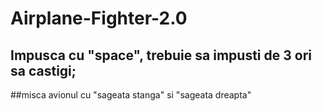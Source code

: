 # Airplane-Fighter-2.0
## Impusca cu "space", trebuie sa impusti de 3 ori sa castigi;
##misca avionul cu "sageata stanga" si "sageata dreapta" 
